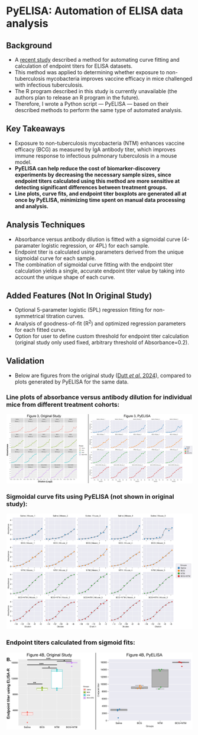 # PyELISA: Automation of ELISA data analysis
## Background
- A [recent study](https://www.frontiersin.org/journals/immunology/articles/10.3389/fimmu.2024.1427526/full) described a method for automating curve fitting and calculation of endpoint titers for ELISA datasets.
- This method was applied to determining whether exposure to non-tuberculosis mycobacteria improves vaccine efficacy in mice challenged with infectious tuberculosis.
- The R program described in this study is currently unavailable (the authors plan to release an R program in the future).
- Therefore, I wrote a Python script &mdash; PyELISA &mdash; based on their described methods to perform the same type of automated analysis.

## Key Takeaways
- Exposure to non-tuberculosis mycobacteria (NTM) enhances vaccine efficacy (BCG) as measured by IgA antibody titer, which improves immune response to infectious pulmonary tuberculosis in a mouse model.
- **PyELISA can help reduce the cost of biomarker-discovery experiments by decreasing the necessary sample sizes, since endpoint titers calculated using this method are more sensitive at detecting significant differences between treatment groups.**
- **Line plots, curve fits, and endpoint titer boxplots are generated all at once by PyELISA, minimizing time spent on manual data processing and analysis.**

## Analysis Techniques
- Absorbance versus antibody dilution is fitted with a sigmoidal curve (4-paramater logistic regression, or 4PL) for each sample.
- Endpoint titer is calculated using parameters derived from the unique sigmoidal curve for each sample.
- The combination of sigmoidal curve fitting with the endpoint titer calculation yields a single, accurate endpoint titer value by taking into account the unique shape of each curve.

## Added Features (Not In Original Study)
- Optional 5-parameter logistic (5PL) regression fitting for non-symmetrical titration curves.
- Analysis of goodness-of-fit (R<sup>2</sup>) and optimized regression parameters for each fitted curve.
- Option for user to define custom threshold for endpoint titer calculation (original study only used fixed, arbitrary threshold of Absorbance=0.2).

## Validation
- Below are figures from the original study ([Dutt *et al.* 2024](https://www.frontiersin.org/journals/immunology/articles/10.3389/fimmu.2024.1427526/full)), compared to plots generated by PyELISA for the same data.
### Line plots of absorbance versus antibody dilution for individual mice from different treatment cohorts:
![Figure 3](https://github.com/seancascarina/PyELISA/blob/main/Figures/Figure3_PyELISA_Comparison.jpg)

### Sigmoidal curve fits using PyELISA (not shown in original study):
![Figure 3 curve fit](https://github.com/seancascarina/PyELISA/blob/main/Figures/SigmoidFit_Absorbance_vs_Dilution.jpg)

### Endpoint titers calculated from sigmoid fits:
![Figure 4B Endpoint Titer](https://github.com/seancascarina/PyELISA/blob/main/Figures/Figure4B_PyELISA_Comparison.jpg)
